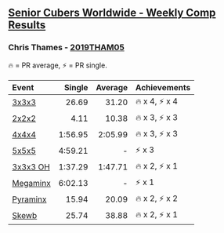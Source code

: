 <style>table {white-space: nowrap;}</style>

## [Senior Cubers Worldwide - Weekly Comp Results](/scw-comp/results/)
### Chris Thames - [2019THAM05](https://www.worldcubeassociation.org/persons/2019THAM05)

🔥 = PR average, ⚡ = PR single.

| Event | Single | Average | Achievements|
| :-- | --: | --: | :-- |
| [3x3x3](chris_thames/333.md) | 26.69 | 31.20 | 🔥 x 4, ⚡ x 4 |
| [2x2x2](chris_thames/222.md) | 4.11 | 10.38 | 🔥 x 3, ⚡ x 3 |
| [4x4x4](chris_thames/444.md) | 1:56.95 | 2:05.99 | 🔥 x 3, ⚡ x 3 |
| [5x5x5](chris_thames/555.md) | 4:59.21 | - | ⚡ x 3 |
| [3x3x3 OH](chris_thames/333oh.md) | 1:37.29 | 1:47.71 | 🔥 x 2, ⚡ x 1 |
| [Megaminx](chris_thames/minx.md) | 6:02.13 | - | ⚡ x 1 |
| [Pyraminx](chris_thames/pyram.md) | 15.94 | 20.09 | 🔥 x 2, ⚡ x 2 |
| [Skewb](chris_thames/skewb.md) | 25.74 | 38.88 | 🔥 x 2, ⚡ x 1 |

<!-- Global site tag (gtag.js) - Google Analytics -->
<script async src="https://www.googletagmanager.com/gtag/js?id=UA-86348435-3"></script>
<script>window.dataLayer = window.dataLayer || []; function gtag() {dataLayer.push(arguments);} gtag('js', new Date()); gtag('config', 'UA-86348435-3');</script>
